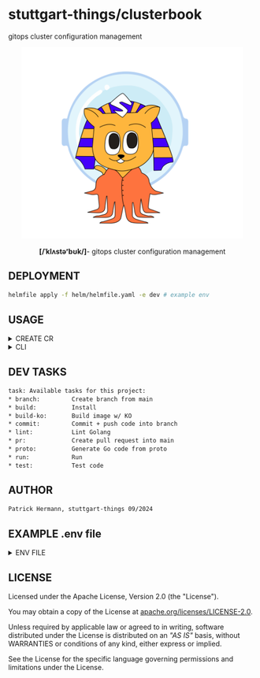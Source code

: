 # stuttgart-things/clusterbook

gitops cluster configuration management

<div align="center">
  <p>
    <img src="https://github.com/stuttgart-things/docs/blob/main/hugo/sthings-argo.png" alt="sthings" width="450" />
  </p>
  <p>
    <strong>[/ˈklʌstəʳbʊk/]</strong>- gitops cluster configuration management

  </p>
</div>

## DEPLOYMENT

```bash
helmfile apply -f helm/helmfile.yaml -e dev # example env
```

## USAGE

<details><summary>CREATE CR</summary>

```bash
kubectl apply -f - <<EOF
---
apiVersion: github.stuttgart-things.com/v1
kind: NetworkConfig
metadata:
  name: networks-labul
  namespace: clusterbook
spec:
  networks:
    10.31.101:
    - 6:ASSIGNED:rahul-andre-rke2
    - "7"
    - "9"
    - "10"
    - 5:ASSIGNED:rancher-mgmt
    10.31.102:
    - "5"
    - "6"
    - "7"
    - 8:ASSIGNED:unknown
    - "9"
    - "10"
    10.31.103:
    - 4:ASSIGNED:homerun-int2
    - 5:ASSIGNED:labul-automation
    - 6:ASSIGNED:labul-automation
    - "17"
    - "18"
    - 19:ASSIGNED:labul-automation
    - 8:ASSIGNED:fluxdev-3
    - 9:ASSIGNED:fluxdev-3
    - 16:ASSIGNED:homerun-dev
    10.31.104:
    - "5"
    - "6"
    - "7"
    - "8"
    - "9"
    - "10"
EOF
```

</details>

<details><summary>CLI</summary>

### GET IPS

```bash
machineshop get \
--system=ips \
--destination=clusterbook.172.18.0.5.nip.io \
--path=10.31.103 \
--output=2
```

```bash
machineshop push \
--target=ips \
--destination=clusterbook.172.18.0.5.nip.io \
--artifacts="10.31.103.9;10.31.103.10" \
--assignee=app1
```

</details>

## DEV TASKS

```bash
task: Available tasks for this project:
* branch:         Create branch from main
* build:          Install
* build-ko:       Build image w/ KO
* commit:         Commit + push code into branch
* lint:           Lint Golang
* pr:             Create pull request into main
* proto:          Generate Go code from proto
* run:            Run
* test:           Test code
```

## AUTHOR

```bash
Patrick Hermann, stuttgart-things 09/2024
```

## EXAMPLE .env file

<details><summary>ENV FILE</summary>

.env file needed for Taskfile

```bash
cat <<EOF > .env
#LOAD_CONFIG_FROM=disk
#CONFIG_LOCATION=tests
#CONFIG_NAME=config.yaml
LOAD_CONFIG_FROM=cr
CONFIG_LOCATION=clusterbook #namespace
CONFIG_NAME=networks-labul #resource-name

SERVER_PORT=50051

#CLUSTERBOOK_SERVER=localhost:50051
#SECURE_CONNECTION=false
CLUSTERBOOK_SERVER=clusterbook.rke2.sthings-vsphere.labul.sva.de:443
SECURE_CONNECTION=true
EOF
```

</details>

## LICENSE

Licensed under the Apache License, Version 2.0 (the "License").

You may obtain a copy of the License at [apache.org/licenses/LICENSE-2.0](http://www.apache.org/licenses/LICENSE-2.0).

Unless required by applicable law or agreed to in writing, software distributed under the License is distributed on an _"AS IS"_ basis, without WARRANTIES or conditions of any kind, either express or implied.

See the License for the specific language governing permissions and limitations under the License.
